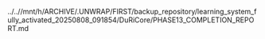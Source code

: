 ../..//mnt/h/ARCHIVE/.UNWRAP/FIRST/backup_repository/learning_system_fully_activated_20250808_091854/DuRiCore/PHASE13_COMPLETION_REPORT.md